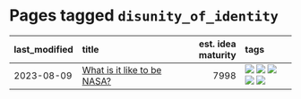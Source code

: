 # Pages tagged `disunity_of_identity`

|last_modified|title|est. idea maturity|tags
|:---|:---|---:|:---|
|2023-08-09|[What is it like to be NASA?](../what_is_it_like_to_be_nasa.md)|7998|[![](https://img.shields.io/badge/tag-disunity_of_identity-418eb4)](../tags/disunity_of_identity.md) [![](https://img.shields.io/badge/tag-organization_as_entity-a3de36)](../tags/organization_as_entity.md) [![](https://img.shields.io/badge/tag-philosophy-36f98)](../tags/philosophy.md) [![](https://img.shields.io/badge/tag-society_of_mind-926797)](../tags/society_of_mind.md) [![](https://img.shields.io/badge/tag-theory_of_mind-3c7f53)](../tags/theory_of_mind.md)|